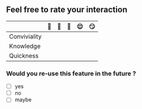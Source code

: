 ## Feel free to rate your interaction

<!-- No need to readjust every columns 😉 -->

|              | 🥱  | 🤨  | 🤔  | 😌  | 😏  |
| ------------ | --- | --- | --- | --- | --- |
| Conviviality |     |     |     |     |     |
| Knowledge    |     |     |     |     |     |
| Quickness    |     |     |     |     |     |

### Would you re-use this feature in the future ?

- [ ] yes
- [ ] no
- [ ] maybe
